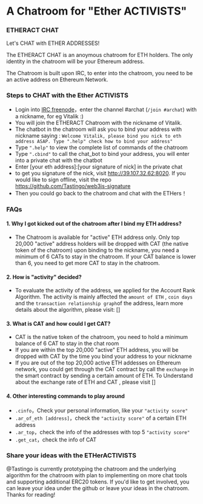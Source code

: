 # A Chatroom for "Ether ACTIVISTS" 

### ETHERACT CHAT
Let's CHAT with ETHER ADDRESSES!

The ETHERACT CHAT is an anoymous chatroom for ETH holders. The only identity in the chatroom will be your Ethereum address. 

The Chatroom is built upon IRC, to enter into the chatroom, you need to be an active address on Ethereum Network. 

### Steps to CHAT with the Ether ACTIVISTS
* Login into [IRC freenode](https://webchat.freenode.net/)，enter the channel #archat (`/join #archat`) with a nickname, for eg Vitalik :)
* You will join the ETHERACT Chatroom with the nickname of Vitalik. 
* The chatbot in the chatroom will ask you to bind your address with nickname saying : `Welcome Vitalik, please bind you nick to eth address ASAP. Type ".help" check how to bind your address"`
* Type `".help"` to view the complete list of commands of the chatroom
* Type `".cbind"` to call the chat_bot to bind your address, you will enter into a private chat with the chatbot
* Enter [your eth address]:[your signature of nick] in the private chat 
* to get you signature of the nick, visit http://39.107.32.62:8020. If you would like to sign offline, visit the repo  https://github.com/Tastingo/web3js-signature
* Then you could go back to the chatroom and chat with the ETHers！ 

### FAQs
#### 1. Why I got kicked out of the chatroom after I bind my ETH address?
* The Chatroom is available for "active" ETH address only. Only top 20,000 "active" address holders will be dropped with CAT (the native token of the chatroom) upon binding to the nickname, you need a minimum of 6 CATs to stay in the chatroom. If your CAT balance is lower than 6, you need to get more CAT to stay in the chatroom. 

#### 2. How is "activity" decided?
* To evaluate the activity of the address, we applied for the Account Rank Algorithm. The activity is mainly affected the `amount of ETH` ,  `coin days` and the `transaction relationship graph`of the address, learn more details about the algorithm, please visit: []

#### 3. What is CAT and how could I get CAT?
* CAT is the native token of the chatroom, you need to hold a minimum balance of 6 CAT to stay in the chat room
* If you are within the top 20,000 "active" ETH address, you will be dropped with CAT by the time you bind your address to your nickname
* If you are out of the top 20,000 active ETH addesses on Ethereum network, you could get through the CAT contract by call the `exchange` in the smart contract by sending a certain amount of ETH. To Understand about the exchange rate of ETH and CAT , please visit []

#### 4. Other interesting commands to play around
 *  `.cinfo`，Check your personal information, like your `"activity score"`
 *  `.ar_of_eth [address]`，check the `"activity score"` of a certain ETH address
 *  `.ar_top`，check the info of the addresses with top 5 `"activity score"`
 *  `.get_cat`，check the info of CAT 
    

### Share your ideas with the ETHerACTIVISTS

@Tastingo is currently prototyping the chatroom and the underlying algorithm for the chatroom with plan to implementing on more chat tools and supporting additional ERC20 tokens. If you'd like to get involved, you can leave your idea under the github or leave your ideas in the chatroom. Thanks for reading!



